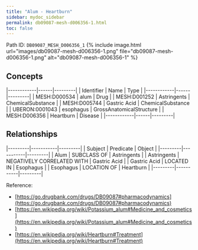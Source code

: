 ```yaml
---
title: "Alum - Heartburn"
sidebar: mydoc_sidebar
permalink: db09087-mesh-d006356-1.html
toc: false 
---
```



Path ID: `DB09087_MESH_D006356_1`
{% include image.html url="images/db09087-mesh-d006356-1.png" file="db09087-mesh-d006356-1.png" alt="db09087-mesh-d006356-1" %}

## Concepts

|------------|------|---------|
| Identifier | Name | Type    |
|------------|------|---------|
| MESH:D000534 | alum | Drug |
| MESH:D001252 | Astringents | ChemicalSubstance |
| MESH:D005744 | Gastric Acid | ChemicalSubstance |
| UBERON:0001043 | esophagus | GrossAnatomicalStructure |
| MESH:D006356 | Heartburn | Disease |
|------------|------|---------|

## Relationships

|---------|-----------|---------|
| Subject | Predicate | Object  |
|---------|-----------|---------|
| Alum | SUBCLASS OF | Astringents |
| Astringents | NEGATIVELY CORRELATED WITH | Gastric Acid |
| Gastric Acid | LOCATED IN | Esophagus |
| Esophagus | LOCATION OF | Heartburn |
|---------|-----------|---------|

Reference: 
  - [https://go.drugbank.com/drugs/DB09087#pharmacodynamics](https://go.drugbank.com/drugs/DB09087#pharmacodynamics)
  - [https://en.wikipedia.org/wiki/Potassium_alum#Medicine_and_cosmetics](https://en.wikipedia.org/wiki/Potassium_alum#Medicine_and_cosmetics)
  - [https://en.wikipedia.org/wiki/Heartburn#Treatment](https://en.wikipedia.org/wiki/Heartburn#Treatment)
